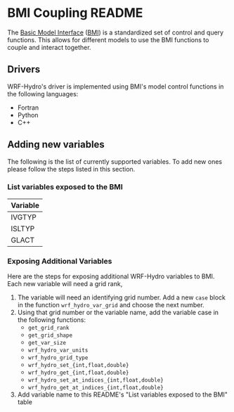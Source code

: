 # BMI Coupling README
The [Basic Model Interface](https://bmi.readthedocs.io/en/stable/) ([BMI](https://github.com/csdms/bmi)) is a standardized set of control and query functions.
This allows for different models to use the BMI functions to couple and interact together.


## Drivers
WRF-Hydro's driver is implemented using BMI's model control functions in the following languages:
  - Fortran
  - Python
  - C++


## Adding new variables
The following is the list of currently supported variables.
To add new ones please follow the steps listed in this section.

### List variables exposed to the BMI
| Variable |
|----------|
| IVGTYP   |
| ISLTYP   |
| GLACT    |

### Exposing Additional Variables
Here are the steps for exposing additional WRF-Hydro variables to BMI.
Each new variable will need a grid rank,

1. The variable will need an identifying grid number. Add a new `case` block in the function `wrf_hydro_var_grid` and choose the next number.
2. Using that grid number or the variable name, add the variable case in the following functions:
   - `get_grid_rank`
   - `get_grid_shape`
   - `get_var_size`
   - `wrf_hydro_var_units`
   - `wrf_hydro_grid_type`
   - `wrf_hydro_set_{int,float,double}`
   - `wrf_hydro_get_{int,float,double}`
   - `wrf_hydro_set_at_indices_{int,float,double}`
   - `wrf_hydro_get_at_indices_{int,float,double}`
3. Add variable name to this README's "List variables exposed to the BMI" table
